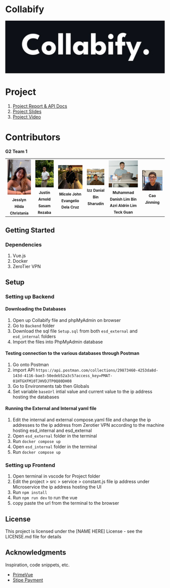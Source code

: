 # Collabify

<p align="center">
  <img src="Frontend\Readme_files\logo.jpg" width=600px>
</p>


# Project

1. [Project Report & API Docs](https://docs.google.com/document/d/1qe-v97qh0Op3Mk3ixpWzRCELSHMURxqcJao1n8w-aEI/edit)
2. [Project Slides](https://smu-my.sharepoint.com/:p:/g/personal/muhammadlim_2022_scis_smu_edu_sg/ERqi2dWXyB9GvByIzQPJ-TcBi2VPLSwgefTgUpb4jqM9GA?e=eU6zYl)
3. [Project Video]()

# Contributors

**G2 Team 1**

<table>
    <tr>
        <td align="center"><img src="Frontend\Readme_files\jesslyn.JPG" style="object-fit: cover"/><br /><sub><b>Jesslyn Hilda Christania</b></sub></a></td>
        <td align="center"><img src="Frontend\Readme_files\justin.jpg" style="object-fit: cover"/><br /><sub><b>Justin Arnold Sasam Rezaba</b></sub></a></td>
        <td align="center"><img src="Frontend\Readme_files\micole.jpg" style="object-fit: cover"/><br /><sub><b>Micole John Evangelio Dela Cruz</b></sub></a></td>
        <td align="center"><img src="Frontend\Readme_files\izz.jpg" width="210px" height="auto"/><br /><sub><b>Izz Danial Bin Sharudin</b></sub></a></td>
        <td align="center"><img src="Frontend\Readme_files\danish.jpg" style="object-fit: cover"/><br /><sub><b>Muhammad Danish Lim Bin Azri Aldrin Lim Teck Guan</b></sub></a></td>
        <td align="center"><img src="Frontend\Readme_files\jinming.jpg" style="object-fit: cover"/><br /><sub><b>Cao Jinming</b></sub></a></td>
    </tr>
</table>

## Getting Started

### Dependencies

1. Vue.js
2. Docker
3. ZeroTier VPN

## Setup

### Setting up Backend

#### Downloading the Databases

1. Open up Collabify file and phpMyAdmin on browser
2. Go to `Backend` folder
3. Download the sql file `Setup.sql` from both `esd_external` and `esd_internal` folders
4. Import the files into PhpMyAdmin database

#### Testing connection to the various databases through Postman

1. Go onto Postman
2. import API `https://api.postman.com/collections/29873460-4253da8d-143d-4116-bae3-50edeb52a3c5?access_key=PMAT-01HTGXFM10TJHVDJTP0Q80DH08`
3. Go to Environments tab then Globals
4. Set variable `baseUrl` intial value and current value to the ip address hosting the databases 

#### Running the External and Internal yaml file

1. Edit the internal and external compose.yaml file and change the ip addresses to the ip address from Zerotier VPN according to the machine hosting esd_internal and esd_external
2. Open `esd_external` folder in the terminal
3. Run `docker compose up`
4. Open `esd_internal` folder in the terminal
5. Run `docker compose up`

### Setting up Frontend

1. Open terminal in vscode for Project folder
2. Edit the project > src > service > constant.js file ip address under Microservice the ip address hosting the UI
3. Run `npm install`
4. Run `npm run dev` to run the vue
5. copy paste the url from the terminal to the browser

## License

This project is licensed under the [NAME HERE] License - see the LICENSE.md file for details

## Acknowledgments

Inspiration, code snippets, etc.

- [PrimeVue](https://github.com/primefaces/sakai-vue)
- [Stipe Payment](https://github.com/WebDevSimplified/stripe-checkout-simple)
